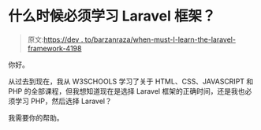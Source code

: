 # 什么时候必须学习 Laravel 框架？

> 原文:[https://dev . to/barzanraza/when-must-I-learn-the-laravel-framework-4198](https://dev.to/barzanraza/when-must-i-learn-the-laravel-framework-4198)

你好。

从过去到现在，我从 W3SCHOOLS 学习了关于 HTML、CSS、JAVASCRIPT 和 PHP 的全部课程，但我想知道现在是选择 Laravel 框架的正确时间，还是我也必须学习 PHP，然后选择 Laravel？

我需要你的帮助。